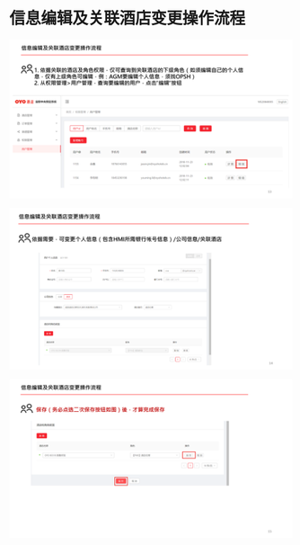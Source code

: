 # 信息编辑及关联酒店变更操作流程

![](../../../.gitbook/assets/image%20%2878%29.png)

![](../../../.gitbook/assets/image%20%2839%29.png)

![](../../../.gitbook/assets/image%20%28164%29.png)

